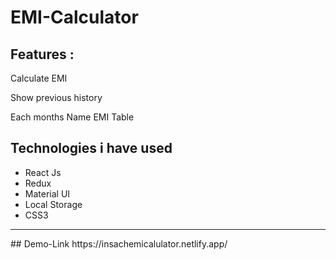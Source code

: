 # EMI-Calculator

 ## Features :
  <p>Calculate EMI</p>
  <p> Show previous history</p>
  <p> Each months Name EMI Table</p>

  
## Technologies i have used  

- React Js
- Redux
- Material UI
- Local Storage
- CSS3
<hr>
## Demo-Link
https://insachemicalulator.netlify.app/


